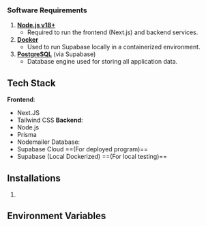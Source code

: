 ### Software Requirements
1. **[Node.js v18+](https://nodejs.org/en/download)**
    - Required to run the frontend (Next.js) and backend services.
2. **[Docker](https://www.docker.com)**
    - Used to run Supabase locally in a containerized environment.
3. **[PostgreSQL](https://www.postgresql.org/?utm_source=chatgpt.com)** (via Supabase)
    - Database engine used for storing all application data.
## Tech Stack
**Frontend**:
- Next.JS
- Tailwind CSS
**Backend**:
- Node.js
- Prisma
- Nodemailer
Database:
- Supabase Cloud ==(For deployed program)==
- Supabase (Local Dockerized) ==(For local testing)==
## Installations
1. 
## Environment Variables
